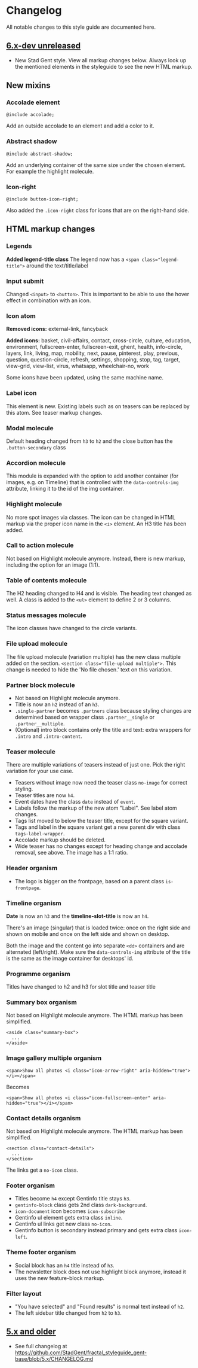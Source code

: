 # Changelog

All notable changes to this style guide are documented here.


## [6.x-dev unreleased]

* New Stad Gent style. View all markup changes below. Always look up
the mentioned elements in the styleguide to see the new HTML markup.

## New mixins

### Accolade element
`@include accolade;`

Add an outside accolade to an element and add a color to it.

### Abstract shadow
`@include abstract-shadow;`

Add an underlying container of the same size under the chosen element.
For example the highlight molecule.

### Icon-right
`@include button-icon-right;`

Also added the `.icon-right` class for icons that are on the right-hand side.

## HTML markup changes
### Legends
**Added legend-title class**
The legend now has a `<span class="legend-title">` around the text/title/label

### Input submit
Changed `<input>` to `<button>`. This is important to be able to use the hover effect in combination with an icon.

### Icon atom
**Removed icons:** external-link, fancyback

**Added icons:** basket, civil-affairs, contact, cross-circle, culture, education,
environment, fullscreen-enter, fullscreen-exit, ghent, health, info-circle,
layers, link, living, map, mobility, next, pause, pinterest, play, previous,
question, question-circle, refresh, settings, shopping, stop, tag, target,
view-grid, view-list, virus, whatsapp, wheelchair-no, work

Some icons have been updated, using the same machine name.

### Label icon
This element is new. Existing labels such as on teasers can be replaced by this
atom. See teaser markup changes.

### Modal molecule
Default heading changed from `h3` to `h2` and the close button has the `.button-secondary` class

### Accordion molecule
This module is expanded with the option to add another container (for images, e.g. on Timeline) that is controlled with the `data-controls-img` attribute, linking it to the id of the img container.

### Highlight molecule
No more spot images via classes. The icon can be changed in HTML markup via
the proper icon name in the `<i>` element.
An H3 title has been added.

### Call to action molecule
Not based on Highlight molecule anymore.
Instead, there is new markup, including the option for an image (1:1).

### Table of contents molecule
The H2 heading changed to H4 and is visible. The heading text changed as well.
A class is added to the `<ul>` element to define 2 or 3 columns.

### Status messages molecule
The icon classes have changed to the circle variants.

### File upload molecule
The file upload molecule (variation multiple) has the new class multiple added on the section. 
`<section class="file-upload multiple">`.
This change is needed to hide the 'No file chosen.' text on this variation.

### Partner block molecule
* Not based on Highlight molecule anymore.
* Title is now an `h2` instead of an `h3`.
* `.single-partner` becomes `.partners` class because styling changes are determined based on wrapper class `.partner__single` or `.partner__multiple`.
* (Optional) intro block contains only the title and text: extra wrappers for `.intro` and `.intro-content`.

### Teaser molecule
There are multiple variations of teasers instead of just one. Pick the right
variation for your use case.
- Teasers without image now need the teaser class `no-image` for correct styling.
- Teaser titles are now `h4`.
- Event dates have the class `date` instead of `event`.
- Labels follow the markup of the new atom "Label". See label atom changes.
- Tags list moved to below the teaser title, except for the square variant.
- Tags and label in the square variant get a new parent div with class `tags-label-wrapper`.
- Accolade markup should be deleted.
- Wide teaser has no changes except for heading change and accolade removal, see above. The image has a 1:1 ratio.

### Header organism
- The logo is bigger on the frontpage, based on a parent class `is-frontpage`.

### Timeline organism
**Date** is now an `h3` and the **timeline-slot-title** is now an `h4`.

There's an image (singular) that is loaded twice: once on the right side and shown on mobile and once on the left side and shown on desktop.

Both the image and the content go into separate `<dd>` containers and are alternated (left/right). Make sure the `data-controls-img` attribute of the title is the same as the image container for desktops' id.

### Programme organism
Titles have changed to h2 and h3 for slot title and teaser title

### Summary box organism
Not based on Highlight molecule anymore.
The HTML markup has been simplified.
```
<aside class="summary-box">
  ...
</aside>
```

### Image gallery multiple organism
```
<span>Show all photos <i class="icon-arrow-right" aria-hidden="true"></i></span>
```
Becomes
```
<span>Show all photos <i class="icon-fullscreen-enter" aria-hidden="true"></i></span>
```


### Contact details organism
Not based on Highlight molecule anymore.
The HTML markup has been simplified.
```
<section class="contact-details">
  ...
</section>
```
The links get a `no-icon` class.


### Footer organism
* Titles become `h4` except Gentinfo title stays `h3`.
* `gentinfo-block` class gets 2nd class `dark-background`.
* `icon-document` icon becomes `icon-subscribe`
* Gentinfo ul element gets extra class `inline`.
* Gentinfo ul links get new class `no-icon`.
* Gentinfo button is secondary instead primary and gets extra class `icon-left`.

### Theme footer organism
* Social block has an `h4` title instead of `h3`.
* The newsletter block does not use highlight block anymore, instead it uses the
  new feature-block markup.


### Filter layout
* "You have selected" and "Found results" is normal text instead of `h2`.
* The left sidebar title changed from `h2` to `h3`.

## [5.x and older]

* See full changelog at
  https://github.com/StadGent/fractal_styleguide_gent-base/blob/5.x/CHANGELOG.md


[6.x-dev unreleased]: https://github.com/StadGent/fractal_styleguide_gent-base/compare/6.x...6.x-dev
[5.x and older]: https://github.com/StadGent/fractal_styleguide_gent-base/compare/5.x...6.x
